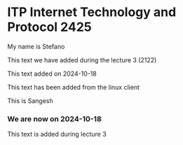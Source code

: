 # ITP Internet Technology and Protocol 2425

My name is Stefano

This text we have added during the lecture 3 (2122)

This text added on 2024-10-18

This text has been added from the linux client


This is Sangesh


### We are now on 2024-10-18

This text is added during lecture 3
